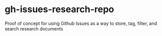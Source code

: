 # gh-issues-research-repo
Proof of concept for using Github Issues as a way to store, tag, filter, and search research documents
